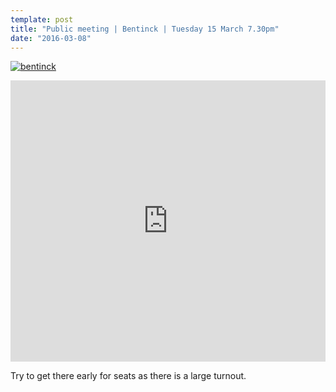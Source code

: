 ```yaml
---
template: post
title: "Public meeting | Bentinck | Tuesday 15 March 7.30pm"
date: "2016-03-08"
---
```


[![bentinck](/images/bentinck-1024x458.jpg)](/images/bentinck.jpg)

<iframe style="border: 0; width:100%;" src="https://www.google.com/maps/embed?pb=!1m0!3m2!1sen!2suk!4v1457442865103!6m8!1m7!1s0yoYktYni3uuG-HMfA560Q!2m2!1d53.10263456179116!2d-1.269611774715057!3f79.33407669017387!4f8.898179215236055!5f0.7820865974627469" width="600" height="450" frameborder="0" allowfullscreen="allowfullscreen"></iframe>

Try to get there early for seats as there is a large turnout.
